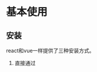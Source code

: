 # 基本使用

## 安装

react和vue一样提供了三种安装方式。

1. 直接通过<script>标签引入react包。
2. 通过npm安装。
3. 使用create-react-app工具来构建一个基础的react开发环境。

## JSX

react和vue一样，但是react没有人为的将构建ui的html标签和用于逻辑处理的js相分离，而是将逻辑和标签放在一个称为“组件”的松耦合的单元中，以期能够实现组件复用、将整个项目模块化。

react采用JSX来创建项目的最小单位：元素，组件是由元素构成的。但React不强制使用JSX。

### 表达式

react的表达式写在大括号中的。

```jsx
const name = "张三"; 
const element = <hl>你好， {name}</h1>
// react将所有元素渲染到一个节点上。 
ReactDOM.render(element, document.getElementById('root'));
```

### 特定属性

1. 使用引号将属性值指定为字符串字面量。

```jsx
const element = <div tabIndex="0"></div>
```

使用大括号给属性值插入表达式。

```jsx
const tabIndex = 0; const element = <div tabIndex={tabIndex} ></div>
```

### 本质

babel会把JSX转化为一个React.createElement()函数调用。该函数的参数组成的对象称为“元素”，对象详细内容后面在说。

```
const element = <h1 tabIndex="0">hello</h1> 
// 转化为 
const element = React.createElement( 'h1', {tabIndex: 0}, 'hello' );
```



## 组件

### 组件的定义

React的组件分为两种：函数组件和class组件。

函数组件。函数组件是一个Javascript函数，它接受一个props对象作为参数。并返回一个react元素。这里的props对象包含了组件上定义的属性。

```jsx
// 定义了一个头像组件。组件名称开头字母必须大写，以区分html标签 
function Head(props) {    
    return (<div>             
        <img src="props.user.headUrl"></img>             
        <span>{props.user.userName}</span>            
        <div>); 
}  
```

class组件。react还可以使用ES6的class定义组件,必须继承React.Component类。

```jsx
class head extends React.Component {  
    render() {    
        return <h1>hello, {props.user.userName}</h1>
    } 
}
```

React 元素是[不可变对象](https://en.wikipedia.org/wiki/Immutable_object)。一旦被创建，你就无法更改它的子元素或者属性。一个元素就像电影的单帧：它代表了某个特定时刻的 UI。

> 组件名称必须以大写字母开头。React 会将以小写字母开头的组件视为原生 DOM 标签。例如，
>
> `<div/> `代表 HTML 的 div 标签，而`<Welcome/>` 则代表一个组件，并且需在作用域内使用 Welcome。

### state

### 组件间的通信

#### 父子组件的通信

#### 兄弟组件的通信

#### 跨组件的通信








